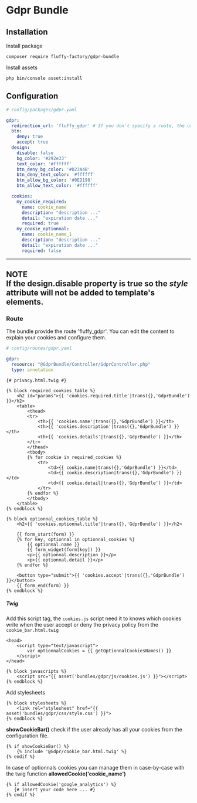 # Gdpr Bundle

## Installation

Install package
```
composer require fluffy-factory/gdpr-bundle
```

Install assets
```
php bin/console asset:install
```

## Configuration
```yaml
# config/packages/gdpr.yaml

gdpr:
  redirection_url: 'fluffy_gdpr' # If you don't specify a route, the user will be redirected to the route he is on.
  btn:
    deny: true
    accept: true
  design:
    disable: false
    bg_color: '#292e33'
    text_color: '#ffffff'
    btn_deny_bg_color: '#D23A4B'
    btn_deny_text_color: '#ffffff'
    btn_allow_bg_color: '#0ED198'
    btn_allow_text_color: '#ffffff'

  cookies:
    my_cookie_required:
      name: cookie_name
      description: "description ..."
      detail: "expiration date ..."
      required: true
    my_cookie_optionnal:
      name: cookie_name_1
      description: "description ..."
      detail: "expiration date ..."
      required: false
```

---
**NOTE**  
If the design.disable property is true so the *style* attribute will not be added to template's elements.
---

### Route
The bundle provide the route 'fluffy_gdpr'. You can edit the content to explain your cookies and configure them.

```yaml
# config/routes/gdpr.yaml

gdpr:
  resource: "@GdprBundle/Controller/GdprController.php"
  type: annotation
```

```twig
{# privacy.html.twig #}

{% block required_cookies_table %}
    <h2 id="params">{{ 'cookies.required.title'|trans({},'GdprBundle') }}</h2>
    <table>
        <thead>
        <tr>
            <th>{{ 'cookies.name'|trans({},'GdprBundle') }}</th>
            <th>{{ 'cookies.description'|trans({},'GdprBundle') }}</th>
            <th>{{ 'cookies.details'|trans({},'GdprBundle') }}</th>
        </tr>
        </thead>
        <tbody>
        {% for cookie in required_cookies %}
            <tr>
                <td>{{ cookie.name|trans({},'GdprBundle') }}</td>
                <td>{{ cookie.description|trans({},'GdprBundle') }}</td>
                <td>{{ cookie.detail|trans({},'GdprBundle') }}</td>
            </tr>
        {% endfor %}
        </tbody>
    </table>
{% endblock %}

{% block optionnal_cookies_table %}
    <h2>{{ 'cookies.optionnal.title'|trans({},'GdprBundle') }}</h2>

    {{ form_start(form) }}
    {% for key, optionnal in optionnal_cookies %}
        {{ optionnal.name }}
        {{ form_widget(form[key]) }}
        <p>{{ optionnal.description }}</p>
        <p>{{ optionnal.detail }}</p>
    {% endfor %}

    <button type="submit">{{ 'cookies.accept'|trans({},'GdprBundle') }}</button>
    {{ form_end(form) }}
{% endblock %}
```

##### Twig  
Add this script tag, the `cookies.js` script need it to knows which cookies write when the user accept or deny the privacy policy from the `cookie_bar.html.twig`
```twig
<head>
    <script type="text/javascript">
        var optionnalCookies = {{ getOptionnalCookiesNames() }}
    </script>
</head>

{% block javascripts %}
    <script src="{{ asset('bundles/gdpr/js/cookies.js') }}"></script>
{% endblock %}
```

Add stylesheets
```twig
{% block stylesheets %}
    <link rel="stylesheet" href="{{ asset('bundles/gdpr/css/style.css') }}">
{% endblock %}
```

**showCookieBar()** check if the user already has all your cookies from the configuration file.
```twig
{% if showCookieBar() %}
    {% include '@Gdpr/cookie_bar.html.twig' %}
{% endif %}
```

In case of optionnals cookies you can manage them in case-by-case with the twig function **allowedCookie('cookie_name')**
```twig
{% if allowedCookie('google_analytics') %}
   {# insert your code here ... #}
{% endif %}
```
